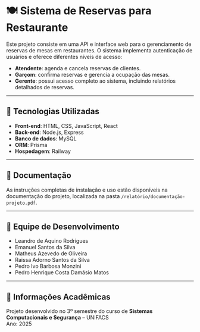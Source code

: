 # 🍽️ Sistema de Reservas para Restaurante

Este projeto consiste em uma API e interface web para o gerenciamento de reservas de mesas em restaurantes. O sistema implementa autenticação de usuários e oferece diferentes níveis de acesso:

- **Atendente**: agenda e cancela reservas de clientes.
- **Garçom**: confirma reservas e gerencia a ocupação das mesas.
- **Gerente**: possui acesso completo ao sistema, incluindo relatórios detalhados de reservas.

---

## 🚀 Tecnologias Utilizadas

- **Front-end**: HTML, CSS, JavaScript, React
- **Back-end**: Node.js, Express
- **Banco de dados**: MySQL
- **ORM**: Prisma
- **Hospedagem**: Railway

---

## 📄 Documentação

As instruções completas de instalação e uso estão disponíveis na documentação do projeto, localizada na pasta `/relatório/documentação-projeto.pdf`.

---

## 👥 Equipe de Desenvolvimento

- Leandro de Aquino Rodrigues  
- Emanuel Santos da Silva 
- Matheus Azevedo de Oliveira 
- Raissa Adorno Santos da Silva
- Pedro Ivo Barbosa Monzini 
- Pedro Henrique Costa Damásio Matos

---

## 🏫 Informações Acadêmicas

Projeto desenvolvido no 3º semestre do curso de **Sistemas Computacionais e Segurança** – UNIFACS  
Ano: 2025
